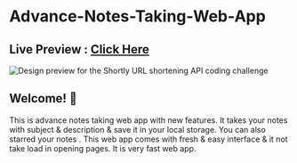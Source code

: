 # Advance-Notes-Taking-Web-App
## Live Preview : [Click Here](https://anonymous-school.github.io/Advance-Notes-Taking-Web-App/)


![Design preview for the Shortly URL shortening API coding challenge](/img-1.png)

## Welcome! 👋
  This is advance notes taking web app with new features. It takes your notes with subject &amp; description &amp; 
save it in your local storage. You can also starred your notes . This web app comes with fresh &amp; easy interface &amp; 
it not take load in opening pages. It is very fast web app.


